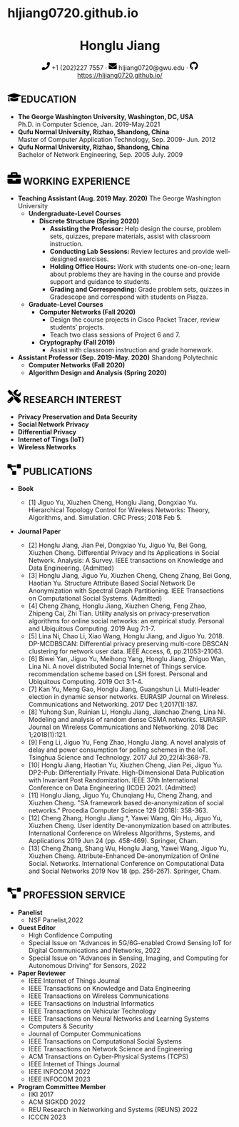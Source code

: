  # hljiang0720.github.io
 <center>
     <h1>Honglu Jiang</h1>
     <div>
         <span>
             <img src="assets/phone-solid.svg" width="18px">
             +1 (202)227 7557
         </span>
         ·
         <span>
             <img src="assets/envelope-solid.svg" width="18px">
             hljiang0720@gwu.edu
         </span>
         ·
         <span>
             <img src="assets/github-brands.svg" width="18px">
             <a href="https://hljiang0720.github.io/">https://hljiang0720.github.io/</a>
         </span>
     </div>
 </center>
    
## <img src="assets/graduation-cap-solid.svg" width="30px">EDUCATION
  
 - **The George Washington University, Washington, DC, USA**  
 Ph.D. in Computer Science, Jan. 2019-May.2021
 - **Qufu Normal University, Rizhao, Shandong, China**  
 Master of Computer Application Technology, Sep. 2009- Jun. 2012
 - **Qufu Normal University, Rizhao, Shandong, China**  
 Bachelor of Network Engineering, Sep. 2005 July. 2009

## <img src="assets/briefcase-solid.svg" width="30px"> WORKING EXPERIENCE

+ **Teaching Assistant (Aug. 2019 May. 2020)** The George Washington University
    +  **Undergraduate-Level Courses**
        + **Discrete Structure (Spring 2020)**
            + **Assisting the Professor:** Help design the course, problem sets, quizzes, prepare materials, assist with classroom instruction.
            + **Conducting Lab Sessions:** Review lectures and provide well-designed exercises.
            + **Holding Office Hours:**  Work with students one-on-one; learn about problems they are having in the course and provide support and guidance to students. 
            + **Grading and Corresponding:** Grade problem sets, quizzes in Gradescope and correspond with students on Piazza. 
    + **Graduate-Level Courses**
        + **Computer Networks (Fall 2020)**
            + Design the course projects in Cisco Packet Tracer, review students’ projects.
            + Teach two class sessions of Project 6 and 7.
        + **Cryptography (Fall 2019)**
            + Assist with classroom instruction and grade homework.    
+ **Assistant Professor (Sep. 2019-May. 2020)** Shandong Polytechnic
    + **Computer Networks (Fall 2020)**
    + **Algorithm Design and Analysis (Spring 2020)**

## <img src="assets/tools-solid.svg" width="30px"> RESEARCH INTEREST

+ **Privacy Preservation and Data Security**
+ **Social Network Privacy** 
+ **Differential Privacy**
+ **Internet of Tings (IoT)** 
+ **Wireless Networks**

## <img src="assets/project-diagram-solid.svg" width="30px"> PUBLICATIONS

+ **Book**
    + [1] Jiguo Yu, Xiuzhen Cheng, Honglu Jiang, Dongxiao Yu. Hierarchical Topology Control for Wireless Networks: Theory, Algorithms, and. Simulation. CRC Press; 2018 Feb 5.

+ **Journal Paper**
    + [2] Honglu Jiang, Jian Pei, Dongxiao Yu, Jiguo Yu, Bei Gong, Xiuzhen Cheng. Differential Privacy and Its Applications in Social Network. Analysis: A Survey. IEEE transactions on Knowledge and Data Engineering. (Admitted) 
    + [3] Honglu Jiang, Jiguo Yu, Xiuzhen Cheng, Cheng Zhang, Bei Gong, Haotian Yu. Structure Attribute Based Social Network De Anonymization with Spectral Graph Partitioning. IEEE Transactions on Computational Social Systems. (Admitted) 
    + [4] Cheng Zhang, Honglu Jiang, Xiuzhen Cheng, Feng Zhao, Zhipeng Cai, Zhi Tian. Utility analysis on privacy-preservation algorithms for online social networks: an empirical study. Personal and Ubiquitous Computing. 2019 Aug 7:1-7. 
    + [5] Lina Ni, Chao Li, Xiao Wang, Honglu Jiang, and Jiguo Yu. 2018. DP-MCDBSCAN: Differential privacy preserving multi-core DBSCAN clustering for network user data. IEEE Access, 6, pp.21053-21063. 
    + [6] Biwei Yan, Jiguo Yu, Meihong Yang, Honglu Jiang, Zhiguo Wan, Lina Ni. A novel distributed Social Internet of Things service. recommendation scheme based on LSH forest. Personal and Ubiquitous Computing. 2019 Oct 3:1-4. 
    + [7] Kan Yu, Meng Gao, Honglu Jiang, Guangshun Li. Multi-leader election in dynamic sensor networks. EURASIP Journal on Wireless. Communications and Networking. 2017 Dec 1;2017(1):187. 
    + [8] Yuhong Sun, Ruinian Li, Honglu Jiang, Jianchao Zheng, Lina Ni. Modeling and analysis of random dense CSMA networks. EURASIP. Journal on Wireless Communications and Networking. 2018 Dec 1;2018(1):121. 
    + [9] Feng Li, Jiguo Yu, Feng Zhao, Honglu Jiang. A novel analysis of delay and power consumption for polling schemes in the IoT. Tsinghua Science and Technology. 2017 Jul 20;22(4):368-78.
    + [10] Honglu Jiang, Haotian Yu, Xiuzhen Cheng, Jian Pei, Jiguo Yu. DP2-Pub: Differentially Private. High-Dimensional Data Publication with Invariant Post Randomization. IEEE 37th International Conference on Data Engineering (ICDE) 2021. (Admitted) 
    + [11] Honglu Jiang, Jiguo Yu, Chunqiang Hu, Cheng Zhang, and Xiuzhen Cheng. "SA framework based de-anonymization of social networks." Procedia Computer Science 129 (2018): 358-363. 
    + [12] Cheng Zhang, Honglu Jiang *, Yawei Wang, Qin Hu, Jiguo Yu, Xiuzhen Cheng. User identity De-anonymization based on attributes. International Conference on Wireless Algorithms, Systems, and Applications 2019 Jun 24 (pp. 458-469). Springer, Cham. 
    + [13] Cheng Zhang, Shang Wu, Honglu Jiang, Yawei Wang, Jiguo Yu, Xiuzhen Cheng. Attribute-Enhanced De-anonymization of Online Social. Networks. International Conference on Computational Data and Social Networks 2019 Nov 18 (pp. 256-267). Springer, Cham.

## <img src="assets/project-diagram-solid.svg" width="30px"> **PROFESSION SERVICE**

+ **Panelist**
    + NSF Panelist,2022
+ **Guest Editor**
    + High Confidence Computing
    + Special Issue on “Advances in 5G/6G-enabled Crowd Sensing IoT for Digital Communications and Networks, 2022
    + Special Issue on “Advances in Sensing, Imaging, and Computing for Autonomous Driving” for Sensors, 2022
+ **Paper Reviewer**
    + IEEE Internet of Things Journal
    + IEEE Transactions on Knowledge and Data Engineering
    + IEEE Transactions on Wireless Communications
    + IEEE Transactions on Industrial Informatics
    + IEEE Transactions on Vehicular Technology
    + IEEE Transactions on Neural Networks and Learning Systems
    + Computers & Security
    + Journal of Computer Communications 
    + IEEE Transactions on Computational Social Systems 
    + IEEE Transactions on Network Science and Engineering 
    + ACM Transactions on Cyber-Physical Systems (TCPS) 
    + IEEE Internet of Things Journal 
    + IEEE INFOCOM 2022
    + IEEE INFOCOM 2023
+ **Program Committee Member**
    + IIKI 2017
    + ACM SIGKDD 2022
    + REU Research in Networking and Systems (REUNS) 2022
    + ICCCN 2023

